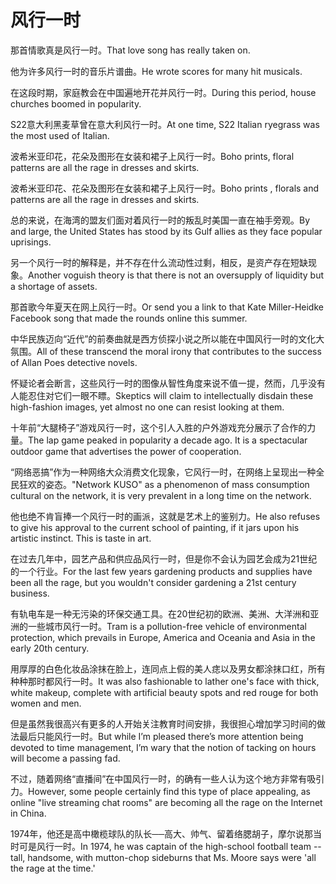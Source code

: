 # 风行一时

<p><span class="chinese">那首情歌真是风行一时。</span><span class="english">That love song has really taken on.</span></p>

<p><span class="chinese">他为许多风行一时的音乐片谱曲。</span><span class="english">He wrote scores for many hit musicals.</span></p>

<p><span class="chinese">在这段时期，家庭教会在中国遍地开花并风行一时。</span><span class="english">During this period, house churches boomed in popularity.</span></p>

<p><span class="chinese">S22意大利黑麦草曾在意大利风行一时。</span><span class="english">At one time, S22 Italian ryegrass was the most used of Italian.</span></p>

<p><span class="chinese">波希米亚印花，花朵及图形在女装和裙子上风行一时。</span><span class="english">Boho prints, floral patterns are all the rage in dresses and skirts.</span></p>

<p><span class="chinese">波希米亚印花、花朵及图形在女装和裙子上风行一时。</span><span class="english">Boho prints , florals and patterns are all the rage in dresses and skirts.</span></p>

<p><span class="chinese">总的来说，在海湾的盟友们面对着风行一时的叛乱时美国一直在袖手旁观。</span><span class="english">By and large, the United States has stood by its Gulf allies as they face popular uprisings.</span></p>

<p><span class="chinese">另一个风行一时的解释是，并不存在什么流动性过剩，相反，是资产存在短缺现象。</span><span class="english">Another voguish theory is that there is not an oversupply of liquidity but a shortage of assets.</span></p>

<p><span class="chinese">那首歌今年夏天在网上风行一时。</span><span class="english">Or send you a link to that Kate Miller-Heidke Facebook song that made the rounds online this summer.</span></p>

<p><span class="chinese">中华民族迈向“近代”的前奏曲就是西方侦探小说之所以能在中国风行一时的文化大氛围。</span><span class="english">All of these transcend the moral irony that contributes to the success of Allan Poes detective novels.</span></p>

<p><span class="chinese">怀疑论者会断言，这些风行一时的图像从智性角度来说不值一提，然而，几乎没有人能忍住对它们一眼不瞟。</span><span class="english">Skeptics will claim to intellectually disdain these high-fashion images, yet almost no one can resist looking at them.</span></p>

<p><span class="chinese">十年前“大腿椅子”游戏风行一时，这个引人入胜的户外游戏充分展示了合作的力量。</span><span class="english">The lap game peaked in popularity a decade ago. It is a spectacular outdoor game that advertises the power of cooperation.</span></p>

<p><span class="chinese">“网络恶搞”作为一种网络大众消费文化现象，它风行一时，在网络上呈现出一种全民狂欢的姿态。</span><span class="english">"Network KUSO" as a phenomenon of mass consumption cultural on the network, it is very prevalent in a long time on the network.</span></p>

<p><span class="chinese">他也绝不肯盲捧一个风行一时的画派，这就是艺术上的鉴别力。</span><span class="english">He also refuses to give his approval to the current school of painting, if it jars upon his artistic instinct. This is taste in art.</span></p>

<p><span class="chinese">在过去几年中，园艺产品和供应品风行一时，但是你不会认为园艺会成为21世纪的一个行业。</span><span class="english">For the last few years gardening products and supplies have been all the rage, but you wouldn't consider gardening a 21st century business.</span></p>

<p><span class="chinese">有轨电车是一种无污染的环保交通工具。在20世纪初的欧洲、美洲、大洋洲和亚洲的一些城市风行一时。</span><span class="english">Tram is a pollution-free vehicle of environmental protection, which prevails in Europe, America and Oceania and Asia in the early 20th century.</span></p>

<p><span class="chinese">用厚厚的白色化妆品涂抹在脸上，连同点上假的美人痣以及男女都涂抹口红，所有种种那时都风行一时。</span><span class="english">It was also fashionable to lather one's face with thick, white makeup, complete with artificial beauty spots and red rouge for both women and men.</span></p>

<p><span class="chinese">但是虽然我很高兴有更多的人开始关注教育时间安排，我很担心增加学习时间的做法最后只能风行一时。</span><span class="english">But while I’m pleased there’s more attention being devoted to time management, I’m wary that the notion of tacking on hours will become a passing fad.</span></p>

<p><span class="chinese">不过，随着网络“直播间”在中国风行一时，的确有一些人认为这个地方非常有吸引力。</span><span class="english">However, some people certainly find this type of place appealing, as online "live streaming chat rooms" are becoming all the rage on the Internet in China.</span></p>

<p><span class="chinese">1974年，他还是高中橄榄球队的队长──高大、帅气、留着络腮胡子，摩尔说那当时可是风行一时。</span><span class="english">In 1974, he was captain of the high-school football team -- tall, handsome, with mutton-chop sideburns that Ms. Moore says were 'all the rage at the time.'</span></p>

